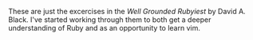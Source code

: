These are just the excercises in the _Well Grounded Rubyiest_ by David A. Black. 
I've started working through them to both get a deeper understanding of Ruby 
and as an opportunity to learn vim.
